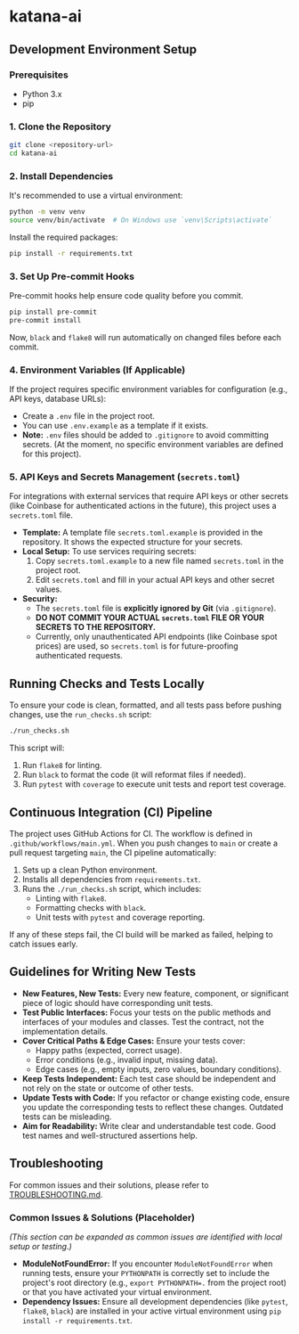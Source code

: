 # katana-ai

## Development Environment Setup

### Prerequisites
- Python 3.x
- pip

### 1. Clone the Repository
```bash
git clone <repository-url>
cd katana-ai
```

### 2. Install Dependencies
It's recommended to use a virtual environment:
```bash
python -m venv venv
source venv/bin/activate  # On Windows use `venv\Scripts\activate`
```
Install the required packages:
```bash
pip install -r requirements.txt
```

### 3. Set Up Pre-commit Hooks
Pre-commit hooks help ensure code quality before you commit.
```bash
pip install pre-commit
pre-commit install
```
Now, `black` and `flake8` will run automatically on changed files before each commit.

### 4. Environment Variables (If Applicable)
If the project requires specific environment variables for configuration (e.g., API keys, database URLs):
- Create a `.env` file in the project root.
- You can use `.env.example` as a template if it exists.
- **Note:** `.env` files should be added to `.gitignore` to avoid committing secrets.
  (At the moment, no specific environment variables are defined for this project).

### 5. API Keys and Secrets Management (`secrets.toml`)

For integrations with external services that require API keys or other secrets (like Coinbase for authenticated actions in the future), this project uses a `secrets.toml` file.

-   **Template:** A template file `secrets.toml.example` is provided in the repository. It shows the expected structure for your secrets.
-   **Local Setup:** To use services requiring secrets:
    1.  Copy `secrets.toml.example` to a new file named `secrets.toml` in the project root.
    2.  Edit `secrets.toml` and fill in your actual API keys and other secret values.
-   **Security:**
    -   The `secrets.toml` file is **explicitly ignored by Git** (via `.gitignore`).
    -   **DO NOT COMMIT YOUR ACTUAL `secrets.toml` FILE OR YOUR SECRETS TO THE REPOSITORY.**
    -   Currently, only unauthenticated API endpoints (like Coinbase spot prices) are used, so `secrets.toml` is for future-proofing authenticated requests.

## Running Checks and Tests Locally

To ensure your code is clean, formatted, and all tests pass before pushing changes, use the `run_checks.sh` script:

```bash
./run_checks.sh
```
This script will:
1. Run `flake8` for linting.
2. Run `black` to format the code (it will reformat files if needed).
3. Run `pytest` with `coverage` to execute unit tests and report test coverage.

## Continuous Integration (CI) Pipeline

The project uses GitHub Actions for CI. The workflow is defined in `.github/workflows/main.yml`.
When you push changes to `main` or create a pull request targeting `main`, the CI pipeline automatically:
1. Sets up a clean Python environment.
2. Installs all dependencies from `requirements.txt`.
3. Runs the `./run_checks.sh` script, which includes:
    - Linting with `flake8`.
    - Formatting checks with `black`.
    - Unit tests with `pytest` and coverage reporting.

If any of these steps fail, the CI build will be marked as failed, helping to catch issues early.

## Guidelines for Writing New Tests

*   **New Features, New Tests:** Every new feature, component, or significant piece of logic should have corresponding unit tests.
*   **Test Public Interfaces:** Focus your tests on the public methods and interfaces of your modules and classes. Test the contract, not the implementation details.
*   **Cover Critical Paths & Edge Cases:** Ensure your tests cover:
    *   Happy paths (expected, correct usage).
    *   Error conditions (e.g., invalid input, missing data).
    *   Edge cases (e.g., empty inputs, zero values, boundary conditions).
*   **Keep Tests Independent:** Each test case should be independent and not rely on the state or outcome of other tests.
*   **Update Tests with Code:** If you refactor or change existing code, ensure you update the corresponding tests to reflect these changes. Outdated tests can be misleading.
*   **Aim for Readability:** Write clear and understandable test code. Good test names and well-structured assertions help.

## Troubleshooting

For common issues and their solutions, please refer to [TROUBLESHOOTING.md](TROUBLESHOOTING.md).

### Common Issues & Solutions (Placeholder)

*(This section can be expanded as common issues are identified with local setup or testing.)*

*   **ModuleNotFoundError:** If you encounter `ModuleNotFoundError` when running tests, ensure your `PYTHONPATH` is correctly set to include the project's root directory (e.g., `export PYTHONPATH=.` from the project root) or that you have activated your virtual environment.
*   **Dependency Issues:** Ensure all development dependencies (like `pytest`, `flake8`, `black`) are installed in your active virtual environment using `pip install -r requirements.txt`.